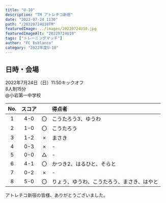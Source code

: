 ```yaml
---
title: "U-10"
description: "TM アトレチコ新宿"
date: "2022-07-24 1130"
path: "/20220724U10TM"
featuredImage: ../images/20220724U10.jpg
featuredImageAlt: "20220724U10"
tags: ["トレーニングマッチ"]
author: "FC Esblanco"
category: "2022年度U-10"
---
```


## 日時・会場

2022年7月24日（日）11:50キックオフ<br>
8人制15分<br>
@小岩第一中学校

| No.| スコア |   | 得点者  |
|:--:|:------:|:-:|:--------|
| 1  | 4-0 | 〇 |こうたろう3、ゆうわ|
| 2  | 1-0 | 〇 |こうたろう|
| 3  | 1-2 | × |まさき|
| 4  | 0-3 | × |-|
| 5  | 0-0 | △ |-|
| 6  | 4-1 | 〇 |かつき2、はるひと、そらと|
| 7  | 0-2 | × |-|
| 8  | 5-0 | 〇 |りょう、ゆうわ、こうたろう、まさき、はやと|


アトレチコ新宿の皆様、ありがとうございました。